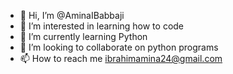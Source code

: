 - 👋 Hi, I’m @AminaIBabbaji
- 👀 I’m interested in learning how to code
- 🌱 I’m currently learning Python
- 💞️ I’m looking to collaborate on python programs
- 📫 How to reach me ibrahimamina24@gmail.com

<!---
AminaIBabbaji/AminaIBabbaji is a ✨ special ✨ repository because its `README.md` (this file) appears on your GitHub profile.
You can click the Preview link to take a look at your changes.
--->
